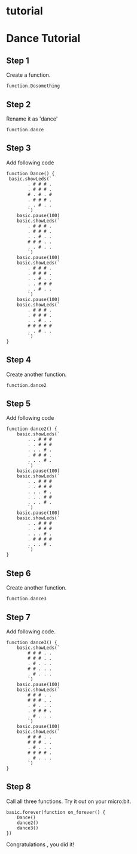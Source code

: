 # tutorial
# Dance Tutorial

## Step 1

Create a function.

```blocks
function.Dosomething
```
## Step 2

Rename it as 'dance'    

```blocks
function.dance
```

## Step 3

Add following code

```blocks
function Dance() {
 basic.showLeds(`
        . # # # .
        . # # # .
        # . # . #
        . # # # .
        . . # . .
        `)
    basic.pause(100)
    basic.showLeds(`
        . # # # .
        . # # # .
        . . # . .
        # # # . .
        . . # . .
        `)
    basic.pause(100)
    basic.showLeds(`
        . # # # .
        . # # # .
        . . # . .
        . . # # #
        . . # . .
        `)
    basic.pause(100)
    basic.showLeds(`
        . # # # .
        . # # # .
        . . # . .
        # # # # #
        . . # . .
        `)
}
```

## Step 4

Create another function.

```blocks
function.dance2
```

## Step 5
Add following code

```blocks
function dance2() {
    basic.showLeds(`
        . . # # #
        . . # # #
        . . . # .
        . # # # .
        . . . # .
        `)
    basic.pause(100)
    basic.showLeds(`
        . . # # #
        . . # # #
        . . . # .
        . . . # #
        . . . # .
        `)
    basic.pause(100)
    basic.showLeds(`
        . . # # #
        . . # # #
        . . . # .
        . # # # #
        . . . # .
        `)
}
```

## Step 6

Create another function.

```blocks
function.dance3
```

## Step 7

Add following code.

```blocks
function dance3() {
    basic.showLeds(`
        # # # . .
        # # # . .
        . # . . .
        # # . . .
        . # . . .
        `)
    basic.pause(100)
    basic.showLeds(`
        # # # . .
        # # # . .
        . # . . .
        . # # # .
        . # . . .
        `)
    basic.pause(100)
    basic.showLeds(`
        # # # . .
        # # # . .
        . # . . .
        # # # # .
        . # . . .
        `)
}
```

## Step 8

Call all three functions.
Try it out on your micro:bit.
```blocks
basic.forever(function on_forever() {
    Dance()
    dance2()
    dance3()
})
```

Congratulations , you did it!